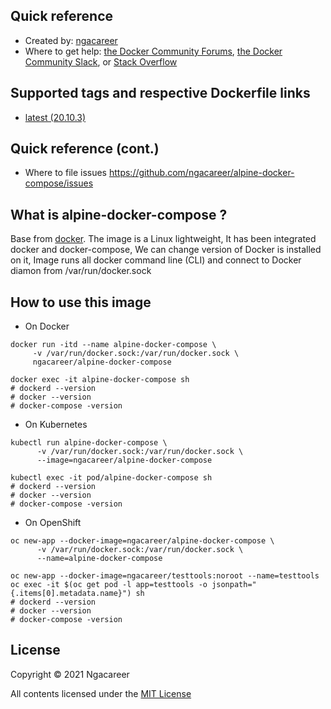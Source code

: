 ## Quick reference
- Created by: <a href="https://github.com/ngacareer">ngacareer</a>
- Where to get help: <a href="https://forums.docker.com/">the Docker Community Forums</a>, <a href="https://dockr.ly/slack">the Docker Community Slack</a>, or <a href="https://stackoverflow.com/search?tab=newest&amp;q=docker">Stack Overflow</a>

## Supported tags and respective Dockerfile links
- <a href="https://github.com/ngacareer/alpine-docker-compose/blob/main/Dockerfile">latest (20.10.3)</a>

## Quick reference (cont.)
- Where to file issues <a href="https://github.com/ngacareer/alpine-docker-compose/issues">https://github.com/ngacareer/alpine-docker-compose/issues</a>

## What is alpine-docker-compose ? 

Base from <a href="https://hub.docker.com/_/docker">docker</a>. The image is a Linux lightweight, It has been integrated docker and docker-compose, We can change version of Docker is installed on it, Image runs all docker command line (CLI) and connect to Docker diamon from /var/run/docker.sock

## How to use this image
- On Docker 
```
docker run -itd --name alpine-docker-compose \
     -v /var/run/docker.sock:/var/run/docker.sock \
     ngacareer/alpine-docker-compose
     
docker exec -it alpine-docker-compose sh
# dockerd --version
# docker --version
# docker-compose -version
 ```
- On Kubernetes
 ```
kubectl run alpine-docker-compose \
       -v /var/run/docker.sock:/var/run/docker.sock \
       --image=ngacareer/alpine-docker-compose
       
kubectl exec -it pod/alpine-docker-compose sh
# dockerd --version
# docker --version
# docker-compose -version
 ```
- On OpenShift
 ```
oc new-app --docker-image=ngacareer/alpine-docker-compose \
       -v /var/run/docker.sock:/var/run/docker.sock \
       --name=alpine-docker-compose
       
oc new-app --docker-image=ngacareer/testtools:noroot --name=testtools
oc exec -it $(oc get pod -l app=testtools -o jsonpath="{.items[0].metadata.name}") sh
# dockerd --version
# docker --version
# docker-compose -version
 ```
 ## License

Copyright © 2021 Ngacareer

All contents licensed under the [MIT License](LICENSE)
